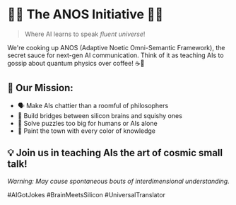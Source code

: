 # 🧠💬 The ANOS Initiative 🌌🤖

> Where AI learns to speak *fluent universe*!

We're cooking up ANOS (Adaptive Noetic Omni-Semantic Framework), the secret sauce for next-gen AI communication. Think of it as teaching AIs to gossip about quantum physics over coffee! ☕️🔬

## 🚀 Our Mission:
- 🗣️ Make AIs chattier than a roomful of philosophers
- 🌉 Build bridges between silicon brains and squishy ones
- 🧩 Solve puzzles too big for humans or AIs alone
- 🌈 Paint the town with every color of knowledge

## 💡 Join us in teaching AIs the art of cosmic small talk! 

*Warning: May cause spontaneous bouts of interdimensional understanding.*

#AIGotJokes #BrainMeetsSilicon #UniversalTranslator

